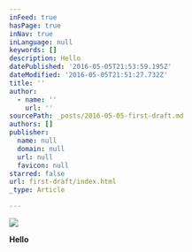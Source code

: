 ```yaml
---
inFeed: true
hasPage: true
inNav: true
inLanguage: null
keywords: []
description: Hello
datePublished: '2016-05-05T21:53:59.195Z'
dateModified: '2016-05-05T21:51:27.732Z'
title: ''
author:
  - name: ''
    url: ''
sourcePath: _posts/2016-05-05-first-draft.md
authors: []
publisher:
  name: null
  domain: null
  url: null
  favicon: null
starred: false
url: first-draft/index.html
_type: Article

---
```

![](https://the-grid-user-content.s3-us-west-2.amazonaws.com/271abbc2-5db8-41ca-8023-6dc9141889e1.jpg)

**Hello**